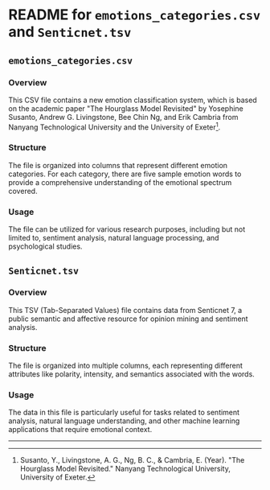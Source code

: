 # README for `emotions_categories.csv` and `Senticnet.tsv`

## `emotions_categories.csv`

### Overview
This CSV file contains a new emotion classification system, which is based on the academic paper "The Hourglass Model Revisited" by Yosephine Susanto, Andrew G. Livingstone, Bee Chin Ng, and Erik Cambria from Nanyang Technological University and the University of Exeter[^1^].

### Structure
The file is organized into columns that represent different emotion categories. For each category, there are five sample emotion words to provide a comprehensive understanding of the emotional spectrum covered.

### Usage
The file can be utilized for various research purposes, including but not limited to, sentiment analysis, natural language processing, and psychological studies.

## `Senticnet.tsv`

### Overview
This TSV (Tab-Separated Values) file contains data from Senticnet 7, a public semantic and affective resource for opinion mining and sentiment analysis.

### Structure
The file is organized into multiple columns, each representing different attributes like polarity, intensity, and semantics associated with the words.

### Usage
The data in this file is particularly useful for tasks related to sentiment analysis, natural language understanding, and other machine learning applications that require emotional context.

---

[^1^]: Susanto, Y., Livingstone, A. G., Ng, B. C., & Cambria, E. (Year). "The Hourglass Model Revisited." Nanyang Technological University, University of Exeter.


